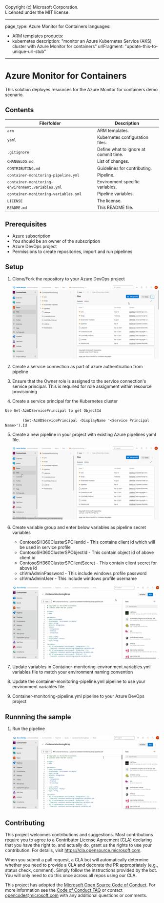 Copyright (c) Microsoft Corporation.  
Licensed under the MIT license.

---

page_type: Azure Monitor for Containers
languages:
- ARM templates
products:
- kubernetes
description: "monitor an Azure Kubernetes Service (AKS) cluster with Azure Monitor for containers"
urlFragment: "update-this-to-unique-url-stub"
---

# Azure Monitor for Containers

<!-- 
Guidelines on README format: https://review.docs.microsoft.com/help/onboard/admin/samples/concepts/readme-template?branch=master

Guidance on onboarding samples to docs.microsoft.com/samples: https://review.docs.microsoft.com/help/onboard/admin/samples/process/onboarding?branch=master

Taxonomies for products and languages: https://review.docs.microsoft.com/new-hope/information-architecture/metadata/taxonomies?branch=master
-->

This solution deployes resources for the Azure Monitor for containers demo scenario.

## Contents

| File/folder                                      | Description                                |
|--------------------------------------------------|--------------------------------------------|
| `arm`                                            | ARM templates.                             |
| `yaml`                                           | Kubernetes configuration files.            |
| `.gitignore`                                     | Define what to ignore at commit time.      |
| `CHANGELOG.md`                                   | List of changes.                           |
| `CONTRIBUTING.md`                                | Guidelines for contributing.               |
| `container-monitoring-pipeline.yml`              | Pipeline.                             |
| `container-monitoring-environment.variables.yml` | Environment specific variables.            |
| `container-monitoring-variables.yml`             | Pipeline variables.                        |
| `LICENSE`                                        | The license.                               |
| `README.md`                                      | This README file.                          |

## Prerequisites

* Azure subscription
* You should be an owner of the subscription
* Azure DevOps project
* Permissions to create repositories, import and run pipelines

## Setup

1. Clone/Fork the repository to your Azure DevOps project

    ![steps to fork container monitoring repository in your Azure DevOps project](./deploymentStepGIFs/stepsToForkRepo.gif)

2. Create a service connection as part of azure authentication from pipeline
3. Ensure that the Owner role is assigned to the service connection's service principal. This is required for role assignment within resource provisioning
4. Create a service principal for the Kubernetes cluster
```
Use Get-AzADServicePrincipal to get ObjectId

        (Get-AzADServicePrincipal -DisplayName '<Service Principal Name>').Id
```
5. Create a new pipeline in your project with existing Azure pipelines yaml file.

    ![steps to create pipeline](./deploymentStepGIFs/stepsToCreatePipeline.gif)

6. Create variable group and enter below variables as pipeline secret variables

    - ContosoSH360ClusterSPClientId - This contains client id which will be used in service profile
    - ContosoSH360ClusterSPObjectId - This contain object id of above client id
    - ContosoSH360ClusterSPClientSecret  - This contain client secret for above id
    - chVmAdminPassword - This include windows profile password
    - chVmAdminUser - This include windows profile username

    ![steps to add variable group](./deploymentStepGIFs/stepsToCreateVariableGroup.gif)

7. Update variables in Container-monitoring-environment.variables.yml variables file to match your environment naming convention
8. Update the container-monitoring-pipeline.yml pipeline to use your environment variables file
9. Container-monitoring-pipeline.yml pipeline to your Azure DevOps project

## Runnning the sample

1.  Run the pipeline

    ![steps to run pipeline](./deploymentStepGIFs/stepsToRunPipeline.gif)

## Contributing

This project welcomes contributions and suggestions.  Most contributions require you to agree to a
Contributor License Agreement (CLA) declaring that you have the right to, and actually do, grant us
the rights to use your contribution. For details, visit https://cla.opensource.microsoft.com.

When you submit a pull request, a CLA bot will automatically determine whether you need to provide
a CLA and decorate the PR appropriately (e.g., status check, comment). Simply follow the instructions
provided by the bot. You will only need to do this once across all repos using our CLA.

This project has adopted the [Microsoft Open Source Code of Conduct](https://opensource.microsoft.com/codeofconduct/).
For more information see the [Code of Conduct FAQ](https://opensource.microsoft.com/codeofconduct/faq/) or
contact [opencode@microsoft.com](mailto:opencode@microsoft.com) with any additional questions or comments.

